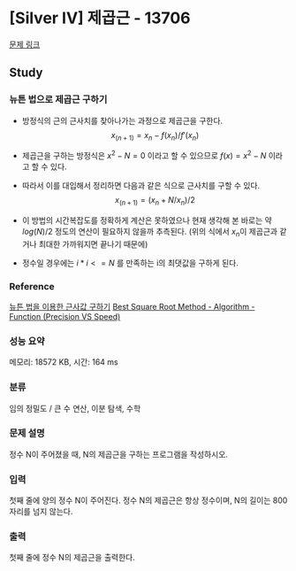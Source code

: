 # [Silver IV] 제곱근 - 13706 

[문제 링크](https://www.acmicpc.net/problem/13706) 

## Study
### 뉴튼 법으로 제곱근 구하기
- 방정식의 근의 근사치를 찾아나가는 과정으로 제곱근을 구한다.
$$x_(n+1) = x_n - f(x_n)/f'(x_n)$$
- 제곱근을 구하는 방정식은 $x^2 - N = 0$ 이라고 할 수 있으므로 $f(x) = x^2 - N$ 이라고 할 수 있다.
- 따라서 이를 대입해서 정리하면 다음과 같은 식으로 근사치를 구할 수 있다.
$$x_(n+1) = (x_n + N/x_n)/2$$

- 이 방법의 시간복잡도를 정확하게 계산은 못하였으나 현재 생각해 본 바로는 약 $log(N) / 2$ 정도의 연산이 필요하지 않을까 추측된다.
(위의 식에서 $x_n$이 제곱근과 같거나 최대한 가까워지면 끝나기 때문에)

- 정수일 경우에는 $i * i <= N$ 를 만족하는 i의 최댓값을 구하게 된다. 

### Reference
[뉴튼 법을 이용한 근사값 구하기](https://ntalbs.github.io/2014/newtons-method/)
[Best Square Root Method - Algorithm - Function (Precision VS Speed)](https://www.codeproject.com/Articles/69941/Best-Square-Root-Method-Algorithm-Function-Precisi)


### 성능 요약

메모리: 18572 KB, 시간: 164 ms

### 분류

임의 정밀도 / 큰 수 연산, 이분 탐색, 수학

### 문제 설명

<p>정수 N이 주어졌을 때, N의 제곱근을 구하는 프로그램을 작성하시오.</p>

### 입력 

 <p>첫째 줄에 양의 정수 N이 주어진다. 정수 N의 제곱근은 항상 정수이며, N의 길이는 800자리를 넘지 않는다.</p>

### 출력 

 <p>첫째 줄에 정수 N의 제곱근을 출력한다.</p>


